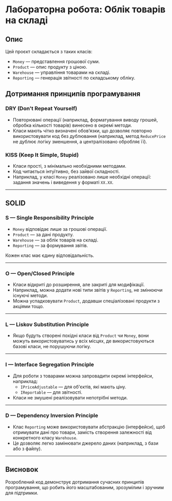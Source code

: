# Лабораторна робота: Облік товарів на складі

## Опис
Цей проєкт складається з таких класів:

- `Money` — представлення грошової суми.
- `Product` — опис продукту з ціною.
- `Warehouse` — управління товарами на складі.
- `Reporting` — генерація звітності по складському обліку.

## Дотримання принципів програмування

###  DRY (Don't Repeat Yourself)
- Повторювані операції (наприклад, форматування виводу грошей, обробка кількості товарів) винесено в окремі методи.
- Класи мають чітко визначені обов’язки, що дозволяє повторно використовувати код без дублювання (наприклад, метод `ReducePrice` не дублює логіку зменшення, а централізовано обробляє її).

###  KISS (Keep It Simple, Stupid)
- Класи прості, з мінімально необхідними методами.
- Код читається інтуїтивно, без зайвої складності.
- Наприклад, у класі `Money` реалізовано лише необхідні операції: задання значень і виведення у форматі `XX.XX`.

---

##  SOLID

### S — **Single Responsibility Principle**
- `Money` відповідає лише за грошові операції.
- `Product` — за дані продукту.
- `Warehouse` — за облік товарів на складі.
- `Reporting` — за формування звітів.

Кожен клас має єдину відповідальність.

---

### O — **Open/Closed Principle**
- Класи відкриті до розширення, але закриті для модифікації.
- Наприклад, можна додати нові типи звітів у `Reporting`, не змінюючи існуючі методи.
- Можна успадковувати `Product`, додавши спеціалізовані продукти з акціями тощо.

---

### L — **Liskov Substitution Principle**
- Якщо будуть створені похідні класи від `Product` чи `Money`, вони можуть використовуватись у всіх місцях, де використовуються базові класи, не порушуючи логіку.

---

### I — **Interface Segregation Principle**
- Для роботи з товарами можна запровадити окремі інтерфейси, наприклад:
    - `IPriceAdjustable` — для об'єктів, які мають ціну.
    - `IReportable` — для звітності.
- Класи не змушені реалізовувати непотрібні методи.

---

### D — **Dependency Inversion Principle**
- Клас `Reporting` може використовувати абстракцію (інтерфейси), щоб отримувати дані про товари, замість створення залежності від конкретного класу `Warehouse`.
- Це дозволяє легко замінювати джерело даних (наприклад, з бази або з файлу).

---

## Висновок
Розроблений код демонструє дотримання сучасних принципів програмування, що робить його масштабованим, зрозумілим і зручним для підтримки.
